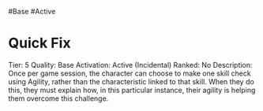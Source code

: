 #Base 
#Active 

# Quick Fix
Tier: 5
Quality: Base
Activation: Active (Incidental)
Ranked: No
Description: Once per game session, the character can choose to make one skill check using Agility, rather than the characteristic linked to that skill. When they do this, they must explain how, in this particular instance, their agility is helping them overcome this challenge.